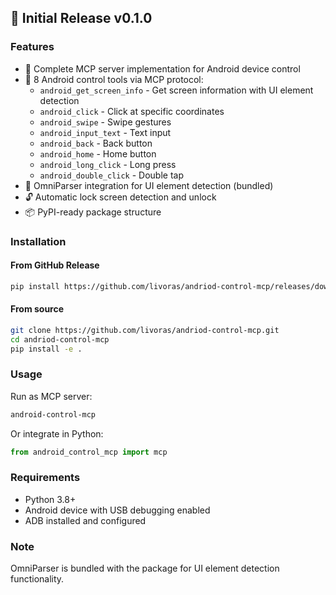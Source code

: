 ## 🚀 Initial Release v0.1.0

### Features
- 🤖 Complete MCP server implementation for Android device control
- 📱 8 Android control tools via MCP protocol:
  - `android_get_screen_info` - Get screen information with UI element detection
  - `android_click` - Click at specific coordinates
  - `android_swipe` - Swipe gestures
  - `android_input_text` - Text input
  - `android_back` - Back button
  - `android_home` - Home button
  - `android_long_click` - Long press
  - `android_double_click` - Double tap
- 🎯 OmniParser integration for UI element detection (bundled)
- 🔓 Automatic lock screen detection and unlock
- 📦 PyPI-ready package structure

### Installation

#### From GitHub Release
```bash
pip install https://github.com/livoras/andriod-control-mcp/releases/download/v0.1.0/android_control_mcp-0.1.0-py3-none-any.whl
```

#### From source
```bash
git clone https://github.com/livoras/andriod-control-mcp.git
cd andriod-control-mcp
pip install -e .
```

### Usage

Run as MCP server:
```bash
android-control-mcp
```

Or integrate in Python:
```python
from android_control_mcp import mcp
```

### Requirements
- Python 3.8+
- Android device with USB debugging enabled
- ADB installed and configured

### Note
OmniParser is bundled with the package for UI element detection functionality.